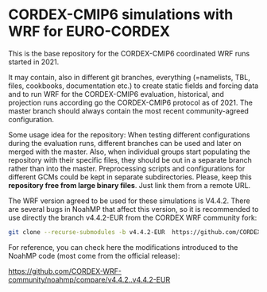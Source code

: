 # CORDEX-CMIP6 simulations with WRF for EURO-CORDEX

This is the base repository for the CORDEX-CMIP6 coordinated WRF runs started in 2021. 

It may contain, also in different git branches, everything (=namelists, TBL, files, cookbooks, documentation etc.) to create static fields and forcing data and to run WRF for the CORDEX-CMIP6 evaluation, historical, and projection runs according go the CORDEX-CMIP6 protocol as of 2021. The master branch should always contain the most recent community-agreed configuration.

Some usage idea for the repository: When testing different configurations during the evaluation runs, different branches can be used and later on merged with the master. Also, when individual groups start populating the repository with their specific files, they should be out in a separate branch rather than into the master. Preprocessing scripts and configurations for different GCMs could be kept in separate subdirectories.
Please, keep this **repository free from large binary files**. Just link them from a remote URL.

The WRF version agreed to be used for these simulations is V4.4.2. There are several bugs in NoahMP that affect this version, so it is recommended to use directly the branch v4.4.2-EUR from the CORDEX WRF community fork:
```bash
git clone --recurse-submodules -b v4.4.2-EUR  https://github.com/CORDEX-WRF-community/WRF.git
```

For reference, you can check here the modifications introduced to the NoahMP code (most come from the official release):

https://github.com/CORDEX-WRF-community/noahmp/compare/v4.4.2..v4.4.2-EUR
